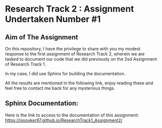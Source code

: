 Research Track 2 :  Assignment Undertaken Number #1
================================

## Aim of The Assignment

On this repository, I have the privilege to share with you my modest response to the first assignment of Research Track 2, wherein we are tasked to document our code that we did previously on the 2sd Assignment of Research Track 1. 

In my case, I did use Sphinx for building the documentation. 

All the results are mentioned in the following link, enjoy reading these and feel free to contact me back for any mysterious things. 

## Sphinx Documentation: 

Here is the link to access to the documentation of this assignment: 
https://issouker97.github.io/ResearchTrack1_Assignment2/


